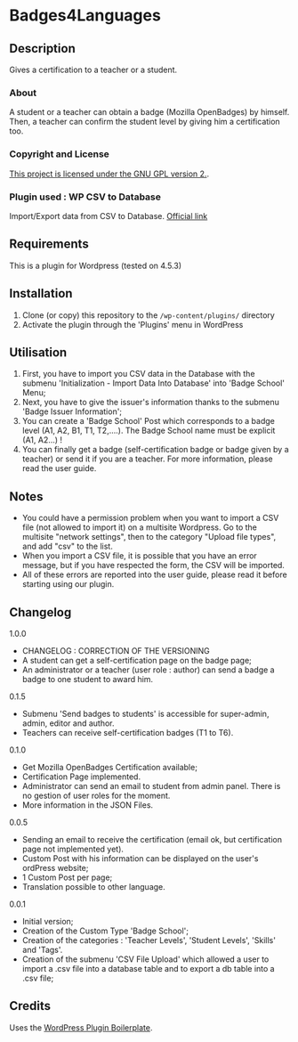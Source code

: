 # Badges4Languages

## Description
Gives a certification to a teacher or a student.

### About
A student or a teacher can obtain a badge (Mozilla OpenBadges) by himself.
Then, a teacher can confirm the student level by giving him a certification too.

### Copyright and License
[This project is licensed under the GNU GPL version 2.](http://www.gnu.org/licenses/old-licenses/gpl-2.0.html).

### Plugin used : WP CSV to Database
Import/Export data from CSV to Database.
[Official link](https://wordpress.org/plugins/wp-csv-to-database/)


## Requirements
This is a plugin for Wordpress (tested on 4.5.3)


## Installation

1. Clone (or copy) this repository to the `/wp-content/plugins/` directory
1. Activate the plugin through the 'Plugins' menu in WordPress


## Utilisation

1. First, you have to import you CSV data in the Database with the submenu 'Initialization - Import Data Into Database' into 'Badge School' Menu;
1. Next, you have to give the issuer's information thanks to the submenu 'Badge Issuer Information';
1. You can create a 'Badge School' Post which corresponds to a badge level (A1, A2, B1, T1, T2,....). The Badge School name must be explicit (A1, A2...) !
1. You can finally get a badge (self-certification badge or badge given by a teacher) or send it if you are a teacher.
For more information, please read the user guide.


## Notes

* You could have a permission problem when you want to import a CSV file (not allowed to import it) on a multisite Wordpress. Go to the multisite "network settings", then to the category "Upload file types", and add "csv" to the list.
* When you import a CSV file, it is possible that you have an error message, but if you have respected the form, the CSV will be imported.
* All of these errors are reported into the user guide, please read it before starting using our plugin.





## Changelog

1.0.0
* CHANGELOG : CORRECTION OF THE VERSIONING
* A student can get a self-certification page on the badge page;
* An administrator or a teacher (user role : author) can send a badge a badge to one student to award him.

0.1.5
* Submenu 'Send badges to students' is accessible for super-admin, admin, editor and author.
* Teachers can receive self-certification badges (T1 to T6).

0.1.0
* Get Mozilla OpenBadges Certification available;
* Certification Page implemented.
* Administrator can send an email to student from admin panel. There is no gestion of user roles for the moment.
* More information in the JSON Files.

0.0.5
* Sending an email to receive the certification (email ok, but certification page not implemented yet).
* Custom Post with his information can be displayed on the user's ordPress website;
* 1 Custom Post per page;
* Translation possible to other language.

0.0.1
* Initial version;
* Creation of the Custom Type 'Badge School';
* Creation of the categories : 'Teacher Levels', 'Student Levels', 'Skills' and 'Tags'.
* Creation of the submenu 'CSV File Upload' which allowed a user to import a .csv file into a database table and to export a db table into a .csv file;



## Credits

Uses the [WordPress Plugin Boilerplate](http://wppb.io/).
